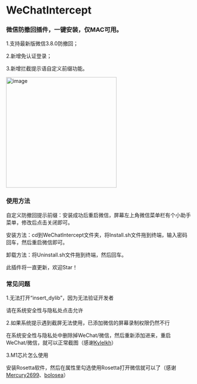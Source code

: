 # WeChatIntercept
### 微信防撤回插件，一键安装，仅MAC可用。

1.支持最新版微信3.8.0防撤回；

2.新增免认证登录；

3.新增拦截提示语自定义前缀功能。

<img width="301" alt="image" src="https://user-images.githubusercontent.com/18585610/159691061-3f24b69f-a494-4549-a530-7724b1b40060.png">

### 使用方法

自定义防撤回提示前缀：安装成功后重启微信，屏幕左上角微信菜单栏有个小助手菜单，修改后点击关闭即可。

安装方法：cd到WeChatIntercept文件夹，将Install.sh文件拖到终端，输入密码回车，然后重启微信即可。

卸载方法：将Uninstall.sh文件拖到终端，然后回车。

此插件将一直更新，欢迎Star！

### 常见问题

1.无法打开“insert_dylib”，因为无法验证开发者

请在系统安全性与隐私处点击允许

2.如果系统提示遇到截屏无法使用，已添加微信的屏幕录制权限仍然不行

在系统安全性与隐私处中删除掉WeChat/微信，然后重新添加进来，重启WeChat/微信，就可以正常截图（感谢[Kylelkh](https://github.com/Kylelkh)）

3.M1芯片怎么使用

安装Rosetta软件，然后在属性里勾选使用Rosetta打开微信就可以了（感谢[Mercury2699](https://github.com/Mercury2699)、[bolosea](https://github.com/bolosea)）


